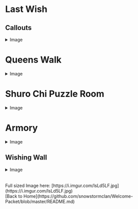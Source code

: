 # Last Wish

## Callouts
<details>
  <summary>Image</summary>
  <br>
  <img src="CallOuts-5adadfe3-9f65-4e64-81d8-75b2ca4e7021.png"/>
  ![](CallOuts-5adadfe3-9f65-4e64-81d8-75b2ca4e7021.png)
</details>


# Queens Walk
<details>
  <summary>Image</summary>
  <br>
  <img src="queenswalk-ff4f1232-09dc-42a0-bc7b-e236d9fe7cbd.png"/>
 ![](queenswalk-ff4f1232-09dc-42a0-bc7b-e236d9fe7cbd.png)
</details>

# Shuro Chi Puzzle Room
<details>
  <summary>Image</summary>
  <br>
  <img src="puzzle_room-0f1b5f63-dafe-41e5-86d9-796f4bf044d6.png"/>
![](puzzle_room-0f1b5f63-dafe-41e5-86d9-796f4bf044d6.png)
</details>

# Armory
<details>
  <summary>Image</summary>
  <br>
  <img src="PenAnt-e9987a76-5dea-4c9b-b30b-6a8d4133a8f5.png"/>
![](PenAnt-e9987a76-5dea-4c9b-b30b-6a8d4133a8f5.png)
</details>

## Wishing Wall
<details>
  <summary>Image</summary>
  <br>
  <img src="WishingWall-7730ff1d-6c7c-4fa8-b560-9d74234fb1af.jpg"/>
![](WishingWall-7730ff1d-6c7c-4fa8-b560-9d74234fb1af.jpg)
</details>
<br>
<br>
Full sized Image here: [https://i.imgur.com/lsLd5LF.jpg](https://i.imgur.com/lsLd5LF.jpg)
<br>
[Back to Home](https://github.com/snowstormclan/Welcome-Packet/blob/master/README.md)
